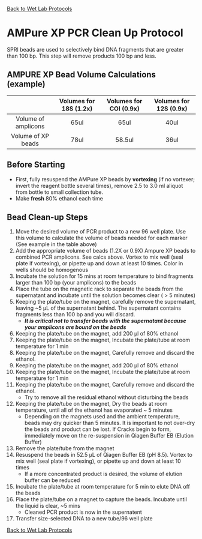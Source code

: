[Back to Wet Lab Protocols](MBARI_wet_lab.md)

# AMPure XP PCR Clean Up Protocol
SPRI beads are used to selectively bind DNA fragments that are greater than 100 bp.  This step will remove products 100 bp and less.

## AMPURE XP Bead Volume Calculations (example)
|                    | Volumes for 18S (1.2x)|Volumes for COI (0.9x)|Volumes for 12S (0.9x)|
|:-----------------:|:----------------------:|:--------------------:|:--------------------:|
|Volume of amplicons |65ul|65ul|40ul|
|Volume of XP beads |78ul|58.5ul|36ul|

## Before Starting
- First, fully resuspend the AMPure XP beads by **vortexing** (if no vortexer; invert the reagent bottle several times), remove 2.5 to 3.0 ml aliquot from bottle to small collection tube. 
- Make **fresh** 80% ethanol each time
## Bead Clean-up Steps
1. Move the desired volume of PCR product to a new 96 well plate. Use this volume to calculate the volume of beads needed for each marker (See example in the table above)
2. Add the appropriate volume of beads (1.2X or 0.9X) Ampure XP beads to combined PCR amplicons. See calcs above. Vortex to mix well (seal plate if vortexing), or pipette up and down at least 10 times. Color in wells should be homogenous
3. Incubate the solution for 15 mins at room temperature to bind fragments larger than 100 bp (your amplicons) to the beads
4. Place the tube on the magnetic rack to separate the beads from the supernatant and incubate until the solution becomes clear ( > 5 minutes)
5. Keeping the plate/tube on the magnet, carefully remove the supernatant, leaving ~5 μL of the supernatant behind. The supernatant contains fragments less than 100 bp and you will discard. 
    - _**It is critical not to transfer beads with the supernatant because your amplicons are bound on the beads**_
6. Keeping the plate/tube on the magnet, add 200 μl of 80% ethanol
7. Keeping the plate/tube on the magnet, Incubate the plate/tube at room temperature for 1 min
8. Keeping the plate/tube on the magnet, Carefully remove and discard the ethanol.
9. Keeping the plate/tube on the magnet, add 200 μl of 80% ethanol
10. Keeping the plate/tube on the magnet, Incubate the plate/tube at room temperature for 1 min
11. Keeping the plate/tube on the magnet, Carefully remove and discard the ethanol. 
    - Try to remove all the residual ethanol without disturbing the beads
12. Keeping the plate/tube on the magnet, Dry the beads at room temperature, until all of the ethanol has evaporated ~  5 minutes
    - Depending on the magnets used and the ambient temperature, beads may dry quicker than 5 minutes. It is important to not over-dry the beads and product can be lost. If Cracks begin to form, immediately move on the re-suspension in Qiagen Buffer EB (Elution Buffer)
14. Remove the plate/tube from the magnet
15. Resuspend the beads in 52.5 μL of Qiagen Buffer EB (pH 8.5). Vortex to mix well (seal plate if vortexing), or pipette up and down at least 10 times
    - If a more concentrated product is desired, the volume of elution buffer can be reduced
17. Incubate the plate/tube at room temperature for 5 min to elute DNA off the beads
18. Place the plate/tube on a magnet to capture the beads. Incubate until the liquid is clear, ~5 mins
    - Cleaned PCR product is now in the supernatent 
20. Transfer size-selected DNA to a new tube/96 well plate

[Back to Wet Lab Protocols](MBARI_wet_lab.md)
